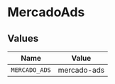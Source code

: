 # MercadoAds


## Values

| Name          | Value         |
| ------------- | ------------- |
| `MERCADO_ADS` | mercado-ads   |